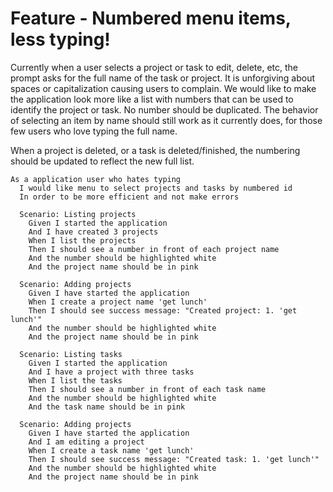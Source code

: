 # Feature - Numbered menu items, less typing!

Currently when a user selects a project or task to edit, delete, etc,
the prompt asks for the full name of the task or project. It is
unforgiving about spaces or capitalization causing users to complain. We
would like to make the application look more like a list with numbers
that can be used to identify the project or task. No number should be
duplicated. The behavior of selecting an item by name should still work as it
currently does, for those few users who love typing the full name.

When a project is deleted, or a task is deleted/finished, the
numbering should be updated to reflect the new full list.

~~~gherkin
As a application user who hates typing
  I would like menu to select projects and tasks by numbered id
  In order to be more efficient and not make errors

  Scenario: Listing projects
    Given I started the application
    And I have created 3 projects
    When I list the projects
    Then I should see a number in front of each project name
    And the number should be highlighted white
    And the project name should be in pink

  Scenario: Adding projects
    Given I have started the application
    When I create a project name 'get lunch'
    Then I should see success message: "Created project: 1. 'get lunch'"
    And the number should be highlighted white
    And the project name should be in pink

  Scenario: Listing tasks
    Given I started the application
    And I have a project with three tasks
    When I list the tasks
    Then I should see a number in front of each task name
    And the number should be highlighted white
    And the task name should be in pink

  Scenario: Adding projects
    Given I have started the application
    And I am editing a project
    When I create a task name 'get lunch'
    Then I should see success message: "Created task: 1. 'get lunch'"
    And the number should be highlighted white
    And the project name should be in pink
~~~